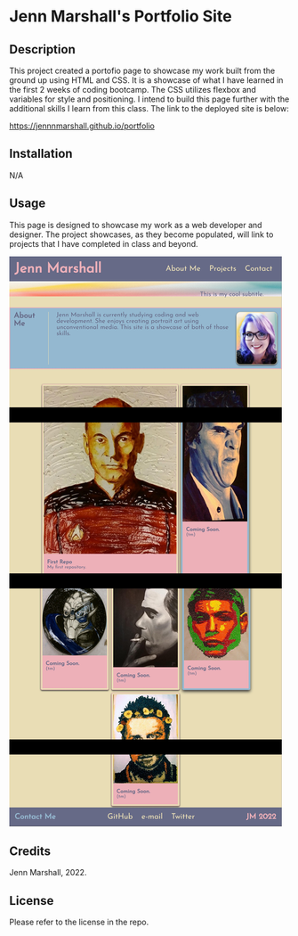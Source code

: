 # Jenn Marshall's Portfolio Site

## Description

This project created a portofio page to showcase my work built from the ground up using HTML and CSS. It is a showcase of what I have learned in the first 2 weeks of coding bootcamp. The CSS utilizes flexbox and variables for style and positioning. I intend to build this page further with the additional skills I learn from this class. The link to the deployed site is below:

https://jennnmarshall.github.io/portfolio

## Installation

N/A

## Usage

This page is designed to showcase my work as a web developer and designer. The project showcases, as they become populated, will link to projects that I have completed in class and beyond. 

![A screenshot of the published page](./assets/images/portfolioscreenshot.jpg)

## Credits

Jenn Marshall, 2022.

## License

Please refer to the license in the repo.
